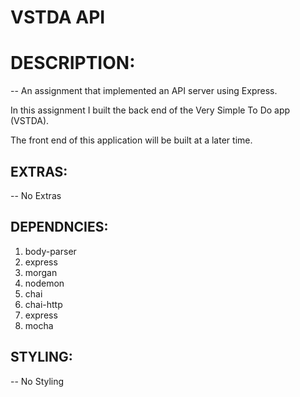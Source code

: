 # VSTDA API

# **DESCRIPTION:**

-- An assignment that implemented an API server using Express.  

In this assignment I built the back end of the Very Simple To Do app (VSTDA).  

The front end of this application will be built at a later time.

## **EXTRAS:**

-- No Extras

## **DEPENDNCIES:**

1. body-parser
2. express
3. morgan
4. nodemon
5. chai
6. chai-http
7. express
8. mocha

## **STYLING:**

-- No Styling
